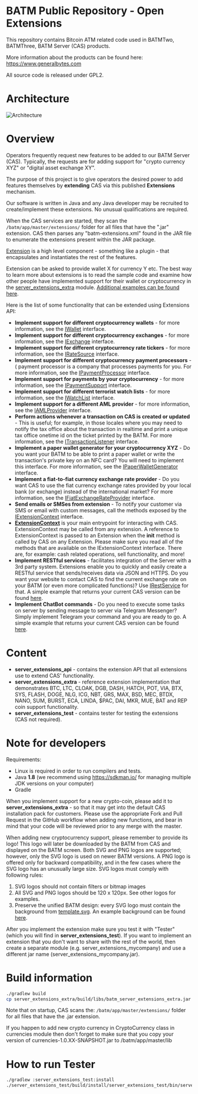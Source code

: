 BATM Public Repository - Open Extensions
===========

This repository contains Bitcoin ATM related code used in BATMTwo, BATMThree, BATM Server (CAS) products.

More information about the products can be found here: https://www.generalbytes.com


All source code is released under GPL2.

Architecture
========
![Architecture](https://raw.githubusercontent.com/GENERALBYTESCOM/batm_public/master/doc/open_extensions.png)



Overview
========
Operators frequently request new features to be added to our BATM Server (CAS). Typically, the requests are for adding support for "crypto currency XYZ" or "digital asset exchange XY".

The purpose of this project is to give operators the desired power to add features themselves by **extending** CAS via this published **Extensions** mechanism.

Our software is written in Java and any Java developer may be recruited to create/implement these extensions. No unusual qualifications are required.

When the CAS services are started, they scan the <code>/batm/app/master/extensions/</code> folder for all files that have the ".jar" extension.
CAS then parses any "batm-extensions.xml" found in the JAR file to enumerate the extensions present within the JAR package.

<a href="https://github.com/GENERALBYTESCOM/batm_public/blob/master/server_extensions_api/src/main/java/com/generalbytes/batm/server/extensions/IExtension.java">Extension</a> is a high level component - something like a plugin - that encapsulates and instantiates the rest of the features.

Extension can be asked to provide wallet X for currency Y etc. The best way to learn more about extensions is to read the sample code and examine how other people have implemented support for their wallet or cryptocurrency in the <a href="https://github.com/GENERALBYTESCOM/batm_public/blob/master/server_extensions_extra">server_extensions_extra</a> module. <a href="https://github.com/GENERALBYTESCOM/batm_public/blob/master/server_extensions_extra/src/main/java/com/generalbytes/batm/server/extensions/extra/examples">Additional examples can be found here</a>.

Here is the list of some functionality that can be extended using Extensions API:
* **Implement support for different cryptocurrency wallets** - for more information, see the <a href="https://github.com/GENERALBYTESCOM/batm_public/blob/master/server_extensions_api/src/main/java/com/generalbytes/batm/server/extensions/IWallet.java">IWallet</a> interface.
* **Implement support for different cryptocurrency exchanges** - for more information, see the <a href="https://github.com/GENERALBYTESCOM/batm_public/blob/master/server_extensions_api/src/main/java/com/generalbytes/batm/server/extensions/IExchange.java">IExchange</a> interface.
* **Implement support for different cryptocurrency rate tickers** - for more information, see the <a href="https://github.com/GENERALBYTESCOM/batm_public/blob/master/server_extensions_api/src/main/java/com/generalbytes/batm/server/extensions/IRateSource.java">IRateSource</a> interface.
* **Implement support for different cryptocurrency payment processors** - ( payment processor is a company that processes payments for you. For more information, see the <a href="https://github.com/GENERALBYTESCOM/batm_public/blob/master/server_extensions_api/src/main/java/com/generalbytes/batm/server/extensions/IPaymentProcessor.java">IPaymentProcessor</a> interface.
* **Implement support for payments by your cryptocurrency** - for more information, see the <a href="https://github.com/GENERALBYTESCOM/batm_public/blob/master/server_extensions_api/src/main/java/com/generalbytes/batm/server/extensions/payment/IPaymentSupport.java">IPaymentSupport</a> interface.
* **Implement support for different terrorist watch lists** - for more information, see the <a href="https://github.com/GENERALBYTESCOM/batm_public/blob/master/server_extensions_api/src/main/java/com/generalbytes/batm/server/extensions/watchlist/IWatchList.java">IWatchList</a> interface.
* **Implement support for a different AML provider** - for more information, see the <a href="https://github.com/GENERALBYTESCOM/batm_public/blob/master/server_extensions_api/src/main/java/com/generalbytes/batm/server/extensions/aml/IAMLProvider.java">IAMLProvider</a> interface.
* **Perform actions whenever a transaction on CAS is created or updated** - This is useful; for example, in those locales where you may need to notify the tax office about the transaction in realtime and print a unique tax office onetime id on the ticket printed by the BATM. For more information, see the <a href="https://github.com/GENERALBYTESCOM/batm_public/blob/master/server_extensions_api/src/main/java/com/generalbytes/batm/server/extensions/ITransactionListener.java">ITransactionListener</a> interface.
* **Implement a paper wallet generator for your cryptocurrency XYZ** - Do you want your BATM to be able to print a paper wallet or write the transaction's private key on an NFC card? You will need to implement this interface. For more information, see the <a href="https://github.com/GENERALBYTESCOM/batm_public/blob/master/server_extensions_api/src/main/java/com/generalbytes/batm/server/extensions/IPaperWalletGenerator.java">IPaperWalletGenerator</a> interface.
* **Implement a fiat-to-fiat currency exchange rate provider** - Do you want CAS to use the fiat currency exchange rates provided by your local bank (or exchange) instead of the international market? For more information, see the <a href="https://github.com/GENERALBYTESCOM/batm_public/blob/master/server_extensions_api/src/main/java/com/generalbytes/batm/server/extensions/IFiatExchangeRateProvider.java">IFiatExchangeRateProvider</a> interface.
* **Send emails or SMSes from extension** - To notify your customer via SMS or email with custom messages, call the methods exposed by the <a href="https://github.com/GENERALBYTESCOM/batm_public/blob/master/server_extensions_api/src/main/java/com/generalbytes/batm/server/extensions/IExtensionContext.java">IExtensionContext</a> interface.
* **<a href="https://github.com/GENERALBYTESCOM/batm_public/blob/master/server_extensions_api/src/main/java/com/generalbytes/batm/server/extensions/IExtensionContext.java">ExtensionContext</a>** is your main entrypoint for interacting with CAS.
ExtensionContext may be called from any extension. A reference to ExtensionContext is passed to an Extension when the **init** method is called by CAS on any Extension. Please make sure you read all of the methods that are available on the IExtensionContext interface. There are, for example: cash related operations, sell functionality, and more!
* **Implement RESTful services** - facilitates integration of the Server with a 3rd party system. Extensions enable you to quickly and easily create a RESTful service that sends/receives data via JSON and HTTPS. Do you want your website to contact  CAS to find the current exchange rate on your BATM (or even more complicated functions)? Use <a href="https://github.com/GENERALBYTESCOM/batm_public/blob/master/server_extensions_api/src/main/java/com/generalbytes/batm/server/extensions/IRestService.java">IRestService</a> for that. A simple example that returns your current CAS version can be found <a href="https://github.com/GENERALBYTESCOM/batm_public/blob/master/server_extensions_extra/src/main/java/com/generalbytes/batm/server/extensions/extra/examples/rest">here</a>.
* **Implement ChatBot commands** - Do you need to execute some tasks on server by sending message to server via Telegram Messenger? Simply implement Telegram your command and you are ready to go. A simple example that returns your current CAS version can be found <a href="https://github.com/GENERALBYTESCOM/batm_public/blob/master/server_extensions_extra/src/main/java/com/generalbytes/batm/server/extensions/extra/examples/chat">here</a>.


Content
=======
* **server_extensions_api** - contains the extension API that all extensions use to extend CAS' functionality.
* **server_extensions_extra** - reference extension implementation that demonstrates BTC, LTC, CLOAK, DGB, DASH, HATCH, POT, VIA, BTX, SYS, FLASH, DOGE, NLG, ICG, NBT, GRS, MAX, BSD, MEC, BTDX, NANO, SUM, BURST, ECA, LINDA, $PAC, DAI, MKR, MUE, BAT and REP coin support functionality.
* **server_extensions_test** - contains tester for testing the extensions (CAS not required).

Note for developers
==========

Requirements:
* Linux is required in order to run compilers and tests.
* Java **1.8** (we recommend using https://sdkman.io/ for managing multiple JDK versions on your computer)
* Gradle

When you implement support for a new crypto-coin, please add it to **server_extensions_extra** - so that it may get into the default CAS installation pack for customers.
Please use the appropriate Fork and Pull Request in the GitHub workflow when adding new functions, and bear in mind that your code will be reviewed prior to any merge with the master.

When adding new cryptocurrency support, please remember to provide its logo! This logo will later be downloaded by the BATM from CAS and displayed on the BATM screen. Both SVG and PNG logos are supported; however, only the SVG logo is used on newer BATM versions. A PNG logo is offered only for backward compatibility, and in the few cases where the SVG logo has an unusually large size.
SVG logos must comply with following rules:
1. SVG logos should not contain filters or bitmap images
2. All SVG and PNG logos should be 120 x 120px. See other logos for examples.
3. Preserve the unified BATM design: every SVG logo must contain the background from <a href="https://github.com/GENERALBYTESCOM/batm_public/blob/master/server_extensions_extra/src/main/resources/template.svg">template.svg</a>. An example background can be found <a href="https://github.com/GENERALBYTESCOM/batm_public/blob/master/server_extensions_extra/src/main/resources/lisk.svg">here</a>.


After you implement the extension make sure you test it with "Tester" (which you will find in **server_extensions_test**).
If you want to implement an extension that you don't want to share with the rest of the world, then create a separate module (e.g. server_extensions_mycompany) and use a different jar name (server_extensions_mycompany.jar).

Build information
=================
```bash
./gradlew build
cp server_extensions_extra/build/libs/batm_server_extensions_extra.jar /batm/app/master/extensions/
```
Note that on startup, CAS scans the: <code>/batm/app/master/extensions/</code> folder for all files that have the .jar extension.

If you happen to add new crypto currency in CryptoCurrency class in currencies module then don't forget to make sure that you copy your version of currencies-1.0.XX-SNAPSHOT.jar to /batm/app/master/lib

How to run Tester
==========
```bash
./gradlew :server_extensions_test:install
./server_extensions_test/build/install/server_extensions_test/bin/server_extensions_test
```
